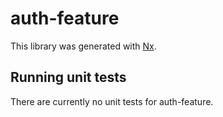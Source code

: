 # auth-feature

This library was generated with [Nx](https://nx.dev).

## Running unit tests

There are currently no unit tests for auth-feature.
